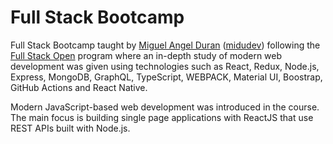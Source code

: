 # Full Stack Bootcamp

Full Stack Bootcamp taught by [Miguel Angel Duran](https://www.linkedin.com/in/midudev/) ([midudev](https://www.youtube.com/c/midudev)) following the [Full Stack Open](https://fullstackopen.com/es/) program where an in-depth study of modern web development was given using technologies such as React, Redux, Node.js, Express, MongoDB, GraphQL, TypeScript, WEBPACK, Material UI, Boostrap, GitHub Actions and React Native.

Modern JavaScript-based web development was introduced in the course. The main focus is building single page applications with ReactJS that use REST APIs built with Node.js.